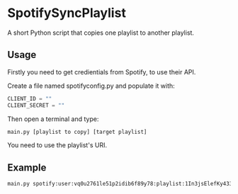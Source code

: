 # SpotifySyncPlaylist

A short Python script that copies one playlist to another playlist.

## Usage

Firstly you need to get credientials from Spotify, to use their API.

Create a file named spotifyconfig.py and populate it with:

```python
CLIENT_ID = ""
CLIENT_SECRET = ""
```

Then open a terminal and type:

```sh
main.py [playlist to copy] [target playlist]
```

You need to use the playlist's URI.

## Example

```sh
main.py spotify:user:vq0u2761le51p2idib6f89y78:playlist:1In3jsElefKy433ezeoZAG spotify:user:vq0u2761le51p2idib6f89y78:playlist:6KUpozVNQ4qdyIHuRtMtjF
```
